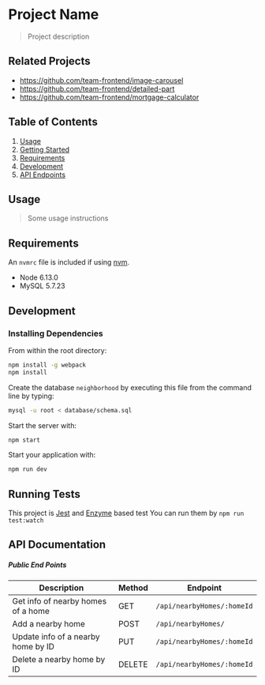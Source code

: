 # Project Name

> Project description

## Related Projects

  - https://github.com/team-frontend/image-carousel
  - https://github.com/team-frontend/detailed-part
  - https://github.com/team-frontend/mortgage-calculator

## Table of Contents

1. [Usage](#Usage)
2. [Getting Started](#getting-started)
3. [Requirements](#requirements)
4. [Development](#development)
5. [API Endpoints](#api)


## Usage

> Some usage instructions

## Requirements

An `nvmrc` file is included if using [nvm](https://github.com/creationix/nvm).

- Node 6.13.0
- MySQL 5.7.23

## Development

### Installing Dependencies

From within the root directory:

```sh
npm install -g webpack
npm install
```
Create the database `neighborhood` by executing this file from the command line by typing:

```sh
mysql -u root < database/schema.sql 
```

Start the server with:
```sh
npm start
```

Start your application with:
```sh
npm run dev
```

## Running Tests

This project is [Jest](https://mochajs.org) and [Enzyme](https://airbnb.io/enzyme/) based test You can run them by `npm run test:watch`

## API Documentation

##### Public End Points
| Description                           | Method | Endpoint                    |
| ------------------------------------- | ------ | --------------------------- |
| Get info of nearby homes of a home    | GET    | `/api/nearbyHomes/:homeId`  |
| Add a nearby home                     | POST   | `/api/nearbyHomes/`         |
| Update info of a nearby home by ID    | PUT    | `/api/nearbyHomes/:homeId`  |
| Delete a nearby home by ID            | DELETE | `/api/nearbyHomes/:homeId`  |
